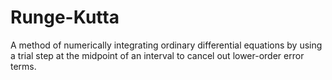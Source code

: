 # Runge-Kutta
A method of numerically integrating ordinary differential equations by using a trial step at the midpoint of an interval to cancel out lower-order error terms.
